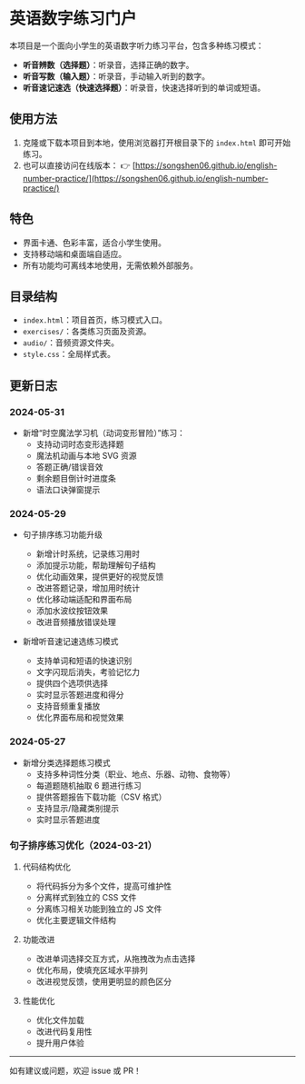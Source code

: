 # 英语数字练习门户

本项目是一个面向小学生的英语数字听力练习平台，包含多种练习模式：

- **听音辨数（选择题）**：听录音，选择正确的数字。
- **听音写数（输入题）**：听录音，手动输入听到的数字。
- **听音速记速选（快速选择题）**：听录音，快速选择听到的单词或短语。

## 使用方法

1. 克隆或下载本项目到本地，使用浏览器打开根目录下的 `index.html` 即可开始练习。
2. 也可以直接访问在线版本：
   👉 [https://songshen06.github.io/english-number-practice/](https://songshen06.github.io/english-number-practice/)

## 特色

- 界面卡通、色彩丰富，适合小学生使用。
- 支持移动端和桌面端自适应。
- 所有功能均可离线本地使用，无需依赖外部服务。

## 目录结构

- `index.html`：项目首页，练习模式入口。
- `exercises/`：各类练习页面及资源。
- `audio/`：音频资源文件夹。
- `style.css`：全局样式表。

## 更新日志

### 2024-05-31

- 新增“时空魔法学习机（动词变形冒险）”练习：
  - 支持动词时态变形选择题
  - 魔法机动画与本地 SVG 资源
  - 答题正确/错误音效
  - 剩余题目倒计时进度条
  - 语法口诀弹窗提示

### 2024-05-29

- 句子排序练习功能升级

  - 新增计时系统，记录练习用时
  - 添加提示功能，帮助理解句子结构
  - 优化动画效果，提供更好的视觉反馈
  - 改进答题记录，增加用时统计
  - 优化移动端适配和界面布局
  - 添加水波纹按钮效果
  - 改进音频播放错误处理

- 新增听音速记速选练习模式
  - 支持单词和短语的快速识别
  - 文字闪现后消失，考验记忆力
  - 提供四个选项供选择
  - 实时显示答题进度和得分
  - 支持音频重复播放
  - 优化界面布局和视觉效果

### 2024-05-27

- 新增分类选择题练习模式
  - 支持多种词性分类（职业、地点、乐器、动物、食物等）
  - 每道题随机抽取 6 题进行练习
  - 提供答题报告下载功能（CSV 格式）
  - 支持显示/隐藏类别提示
  - 实时显示答题进度

### 句子排序练习优化（2024-03-21）

1. 代码结构优化

   - 将代码拆分为多个文件，提高可维护性
   - 分离样式到独立的 CSS 文件
   - 分离练习相关功能到独立的 JS 文件
   - 优化主要逻辑文件结构

2. 功能改进

   - 改进单词选择交互方式，从拖拽改为点击选择
   - 优化布局，使填充区域水平排列
   - 改进视觉反馈，使用更明显的颜色区分

3. 性能优化
   - 优化文件加载
   - 改进代码复用性
   - 提升用户体验

---

如有建议或问题，欢迎 issue 或 PR！
